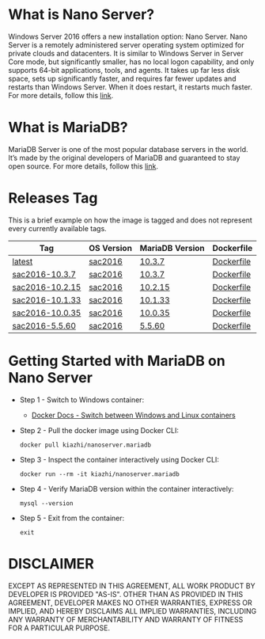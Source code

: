 # What is Nano Server?

Windows Server 2016 offers a new installation option: Nano Server. Nano Server is a remotely administered server operating system optimized for private clouds and datacenters. It is similar to Windows Server in Server Core mode, but significantly smaller, has no local logon capability, and only supports 64-bit applications, tools, and agents. It takes up far less disk space, sets up significantly faster, and requires far fewer updates and restarts than Windows Server. When it does restart, it restarts much faster. For more details, follow this [link](https://docs.microsoft.com/en-us/windows-server/get-started/getting-started-with-nano-server).

# What is MariaDB?

MariaDB Server is one of the most popular database servers in the world. It’s made by the original developers of MariaDB and guaranteed to stay open source. For more details, follow this [link](http://mariadb.org/about/).

# Releases Tag

This is a brief example on how the image is tagged and does not represent every currently available tags.

| Tag | OS Version | MariaDB Version | Dockerfile |
| -- | -- | -- | -- |
| [latest](https://hub.docker.com/r/kiazhi/nanoserver.mariadb/tags/) | [sac2016](https://hub.docker.com/r/microsoft/nanoserver/) | [10.3.7](https://downloads.mariadb.org/mariadb/10.3.7/#os_group=windows&file_type=zip) | [Dockerfile](https://github.com/kiazhi/Windows-Containers/tree/master/dockerfiles/nanoserver/mariadb/sac2016-10.3.7/Dockerfile) |
| [sac2016-10.3.7](https://hub.docker.com/r/kiazhi/nanoserver.mariadb/tags/) | [sac2016](https://hub.docker.com/r/microsoft/nanoserver/) | [10.3.7](https://downloads.mariadb.org/mariadb/10.3.7/#os_group=windows&file_type=zip) | [Dockerfile](https://github.com/kiazhi/Windows-Containers/tree/master/dockerfiles/nanoserver/mariadb/sac2016-10.3.7/Dockerfile) |
| [sac2016-10.2.15](https://hub.docker.com/r/kiazhi/nanoserver.mariadb/tags/) | [sac2016](https://hub.docker.com/r/microsoft/nanoserver/) | [10.2.15](https://downloads.mariadb.org/mariadb/10.2.15/#os_group=windows&file_type=zip) | [Dockerfile](https://github.com/kiazhi/Windows-Containers/tree/master/dockerfiles/nanoserver/mariadb/sac2016-10.2.15/Dockerfile) |
| [sac2016-10.1.33](https://hub.docker.com/r/kiazhi/nanoserver.mariadb/tags/) | [sac2016](https://hub.docker.com/r/microsoft/nanoserver/) | [10.1.33](https://downloads.mariadb.org/mariadb/10.1.33/#os_group=windows&file_type=zip) | [Dockerfile](https://github.com/kiazhi/Windows-Containers/tree/master/dockerfiles/nanoserver/mariadb/sac2016-10.1.33/Dockerfile) |
| [sac2016-10.0.35](https://hub.docker.com/r/kiazhi/nanoserver.mariadb/tags/) | [sac2016](https://hub.docker.com/r/microsoft/nanoserver/) | [10.0.35](https://downloads.mariadb.org/mariadb/10.0.35/#os_group=windows&file_type=zip) | [Dockerfile](https://github.com/kiazhi/Windows-Containers/tree/master/dockerfiles/nanoserver/mariadb/sac2016-10.0.35/Dockerfile) |
| [sac2016-5.5.60](https://hub.docker.com/r/kiazhi/nanoserver.mariadb/tags/) | [sac2016](https://hub.docker.com/r/microsoft/nanoserver/) | [5.5.60](https://downloads.mariadb.org/mariadb/5.5.60/#os_group=windows&file_type=zip) | [Dockerfile](https://github.com/kiazhi/Windows-Containers/tree/master/dockerfiles/nanoserver/mariadb/sac2016-5.5.60/Dockerfile) |

# Getting Started with MariaDB on Nano Server

- Step 1 - Switch to Windows container:
    - [Docker Docs - Switch between Windows and Linux containers](https://docs.docker.com/docker-for-windows/#switch-between-windows-and-linux-containers)


- Step 2 - Pull the docker image using Docker CLI:

    ```shell
    docker pull kiazhi/nanoserver.mariadb
    ```


- Step 3 - Inspect the container interactively using Docker CLI:

    ```shell
    docker run --rm -it kiazhi/nanoserver.mariadb
    ```


- Step 4 - Verify MariaDB version within the container interactively:

    ```shell
    mysql --version
    ```


- Step 5 - Exit from the container:

    ```shell
    exit
    ```


# DISCLAIMER

EXCEPT AS REPRESENTED IN THIS AGREEMENT, ALL WORK PRODUCT BY DEVELOPER IS PROVIDED "AS-IS". OTHER THAN AS PROVIDED IN THIS AGREEMENT, DEVELOPER MAKES NO OTHER WARRANTIES, EXPRESS OR IMPLIED, AND HEREBY DISCLAIMS ALL IMPLIED WARRANTIES, INCLUDING ANY WARRANTY OF MERCHANTABILITY AND WARRANTY OF FITNESS FOR A PARTICULAR PURPOSE.
